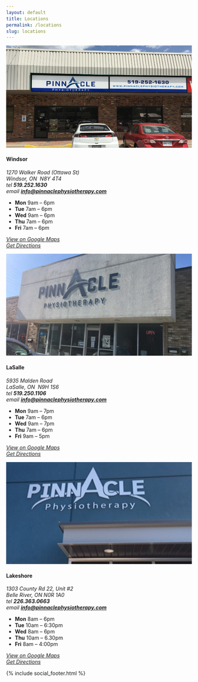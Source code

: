 ```yaml
---
layout: default
title: Locations
permalink: /locations
slug: locations
---
```


<main class="container">
  <div class="three-columns">
    <div class="third-column location-column">
      <div class="locations-img">
        <img src="/assets/img/uploads/walker-location.jpg" alt="Pinnacle Physiotherapy Windsor" />
      </div>
      <h4>Windsor</h4>
      <address>
        1270 Walker Road (Ottawa St)<br>
        Windsor, ON &nbsp;N8Y 4T4
      </address>
      <address>
        tel <strong>519.252.1630</strong><br />
        email <strong><a href="mailto:info@pinnaclephysiotherapy.com">info@pinnaclephysiotherapy.com</a></strong>
      </address>
      <ul class="hours-list">
        <li><strong>Mon</strong> 9am – 6pm</li>
        <li><strong>Tue</strong> 7am – 6pm</li>
        <li><strong>Wed</strong> 9am – 6pm</li>
        <li><strong>Thu</strong> 7am – 6pm</li>
        <li><strong>Fri</strong> 7am – 6pm</li>
      </ul>
      <p><a rel="noreferrer noopener" href="https://www.google.ca/maps/place/Pinnacle+Rehabilitation/@42.3145049,-83.0017509,15z/data=!4m2!3m1!1s0x0:0x77a459995f9a96ad?sa=X&amp;ved=0CHcQ_BIwCmoVChMItOyck8bAyAIVhLgeCh3qZAyM" target="_blank"><em>View on Google Maps</em></a><em><br></em><a rel="noreferrer noopener" href="https://www.google.ca/maps/dir//Pinnacle+Rehabilitation,+1270+Walker+Rd,+Windsor,+ON+N8Y+4T4/@42.3145049,-83.0017509,15z/data=!4m12!1m3!3m2!1s0x0:0x77a459995f9a96ad!2sPinnacle+Rehabilitation!4m7!1m0!1m5!1m1!1s0x883b2c999abc2f8b:0x77a459995f9a96ad!2m2!1d-83.0017509!2d42.3145049" target="_blank"><em>Get Directions</em></a></p>
    </div>
    <div class="third-column location-column">
      <div class="locations-img">
        <img src="/assets/img/uploads/lasalle-location-1-700x384.jpg" alt="Pinnacle Physiotherapy LaSalle" class="wp-image-91"/>
      </div>
      <h4>LaSalle</h4>
      <address>
        5935 Malden Road<br>
        LaSalle, ON &nbsp;N9H 1S6
      </address>
      <address>
        tel <strong>519.250.1106</strong><br />
        email <strong><a href="mailto:info@pinnaclephysiotherapy.com">info@pinnaclephysiotherapy.com</a></strong>
      </address>
      <ul class="hours-list">
        <li><strong>Mon</strong> 9am – 7pm</li>
        <li><strong>Tue</strong> 7am – 6pm</li>
        <li><strong>Wed</strong> 9am – 7pm</li>
        <li><strong>Thu</strong> 7am – 6pm</li>
        <li><strong>Fri</strong> 9am – 5pm</li>
      </ul>
      <p><a rel="noreferrer noopener" href="https://www.google.com/maps/place/5935+Malden+Rd,+Windsor,+ON+N9H+1S6/@42.2455588,-83.0637101,17z/data=!3m1!4b1!4m5!3m4!1s0x883b2e15b52056e5:0x3b764a49549b091e!8m2!3d42.2455548!4d-83.0615161" target="_blank"><em>View on Google Maps</em></a><em><br></em><a rel="noreferrer noopener" href="https://www.google.com/maps/place/5935+Malden+Rd,+Windsor,+ON+N9H+1S6/@42.2455588,-83.0637101,17z/data=!3m1!4b1!4m5!3m4!1s0x883b2e15b52056e5:0x3b764a49549b091e!8m2!3d42.2455548!4d-83.0615161" target="_blank"><em>Get Directions</em></a></p>
    </div>
    <div class="third-column location-column">
      <div class="locations-img">
        <img src="/assets/img/uploads/belle-river-location-700x384.png" alt="" class="wp-image-33"/>
      </div>
      <h4>Lakeshore</h4>
      <address>
        1303 County Rd 22, Unit #2<br>
        Belle River, ON N0R 1A0
      </address>
      <address>
        tel <strong>226.363.0663</strong><br />
        email <strong><a href="mailto:info@pinnaclephysiotherapy.com">info@pinnaclephysiotherapy.com</a></strong>
      </address>
      <ul class="hours-list">
        <li><strong>Mon</strong> 8am – 6pm</li>
        <li><strong>Tue</strong> 10am – 6:30pm</li>
        <li><strong>Wed</strong> 8am – 6pm</li>
        <li><strong>Thu</strong> 10am – 6.30pm</li>
        <li><strong>Fri</strong> 8am – 4:00pm</li>
      </ul>
      <p><a rel="noreferrer noopener" href="https://www.google.ca/maps/place/1303+Essex+County+Rd+22,+Belle+River,+ON+N0R+1A0/@42.2964733,-82.7529518,17z/data=!3m1!4b1!4m5!3m4!1s0x883ad2915cc4c221:0xfc1abb3959fdb7b7!8m2!3d42.2964694!4d-82.7507631?hl=en" target="_blank"><em>View on Google Maps</em></a><em><br></em><a rel="noreferrer noopener" href="https://www.google.ca/maps/dir//1303+Essex+County+Rd+22,+Belle+River,+ON+N0R+1A0/@42.2964694,-82.7529518,17z/data=!4m16!1m7!3m6!1s0x883ad2915cc4c221:0xfc1abb3959fdb7b7!2s1303+Essex+County+Rd+22,+Belle+River,+ON+N0R+1A0!3b1!8m2!3d42.2964694!4d-82.7507631!4m7!1m0!1m5!1m1!1s0x883ad2915cc4c221:0xfc1abb3959fdb7b7!2m2!1d-82.7507631!2d42.2964694?hl=en" target="_blank"><em>Get Directions</em></a></p>
    </div>
  </div>
</main>

{% include social_footer.html %}
